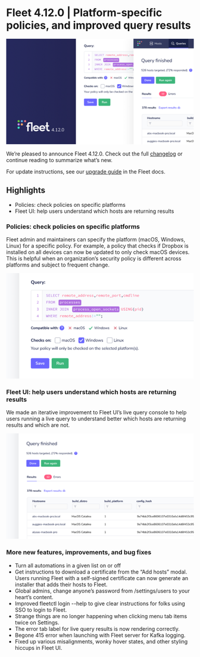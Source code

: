 # Fleet 4.12.0 | Platform-specific policies, and improved query results

![Fleet 4.12.0](../website/assets/images/articles/fleet-4.12.0-cover-700x393@2x.png)

We’re pleased to announce Fleet 4.12.0. Check out the full [changelog](https://github.com/fleetdm/fleet/releases/tag/fleet-v4.12.0) or continue reading to summarize what’s new.

For update instructions, see our [upgrade guide](https://fleetdm.com/docs/deploying/upgrading-fleet) in the Fleet docs.

## Highlights

- Policies: check policies on specific platforms
- Fleet UI: help users understand which hosts are returning results

### Policies: check policies on specific platforms

Fleet admin and maintainers can specify the platform (macOS, Windows, Linux) for a specific policy. For example, a policy that checks if Dropbox is installed on all devices can now be updated to only check macOS devices. This is helpful when an organization’s security policy is different across platforms and subject to frequent change.

![Check policies on specific platforms](../website/assets/images/articles/fleet-4.12.0-1-700x393@2x.png)

### Fleet UI: help users understand which hosts are returning results

We made an iterative improvement to Fleet UI’s live query console to help users running a live query to understand better which hosts are returning results and which are not.

![Improved live query console](../website/assets/images/articles/fleet-4.12.0-2-700x393@2x.png)

### More new features, improvements, and bug fixes

- Turn all automations in a given list on or off
- Get instructions to download a certificate from the “Add hosts” modal. Users running Fleet with a self-signed certificate can now generate an installer that adds their hosts to Fleet.
- Global admins, change anyone’s password from /settings/users to your heart’s content.
- Improved fleetctl login --help to give clear instructions for folks using SSO to login to Fleet.
- Strange things are no longer happening when clicking menu tab items twice on Settings.
- The error tab label for live query results is now rendering correctly.
- Begone 415 error when launching with Fleet server for Kafka logging.
- Fixed up various misalignments, wonky hover states, and other styling hiccups in Fleet UI.

<meta name="category" value="releases">
<meta name="authorFullName" value="Mike Thomas">
<meta name="authorGitHubUsername" value="mike-j-thomas">
<meta name="publishedOn" value="2022-03-25">
<meta name="articleTitle" value="Fleet 4.12.0 | Platform-specific policies, and improved query results">
<meta name="articleImageUrl" value="../website/assets/images/articles/fleet-4.12.0-cover-1600x900@2x.jpg">